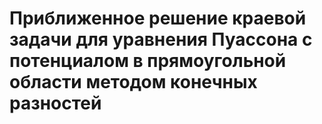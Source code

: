# Приближенное решение краевой задачи для уравнения Пуассона с потенциалом в прямоугольной области методом конечных разностей
